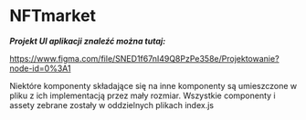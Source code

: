 # NFTmarket

***Projekt UI aplikacji znaleźć można tutaj:***

https://www.figma.com/file/SNED1f67nI49Q8PzPe358e/Projektowanie?node-id=0%3A1

Niektóre komponenty składające się na inne komponenty są umieszczone w pliku z ich implementacją przez mały rozmiar.
Wszystkie componenty i assety zebrane zostały w oddzielnych plikach index.js
